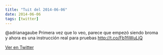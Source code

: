 ```yaml
---
title: "Tuit del 2014-06-06"
date: 2014-06-06
tags: [twitter]
---
```


@adrianagaube Primera vez que lo veo, parece que empezó siendo broma y ahora es una instrucción real para pruebas http://t.co/Fb1fiWuLjQ



[Ver en Twitter](https://twitter.com/i/web/status/474887374506565633)
